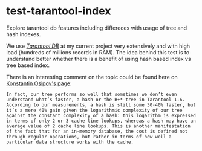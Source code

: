 # test-tarantool-index
Explore tarantool db features including differeces with usage of tree and hash indexes.

We use [*Tarantool DB*](https://www.tarantool.io/) at my current project very extensively and with high load (hundreds of millions records in RAM).
The idea behind this test is to understand better whether there is a benefit of using hash based index vs tree based index.

There is an interesting comment on the topic could be found here on [Konstantin Osipov's page](http://kostja.github.io/misc/2017/02/23/tarantool-data-structures.html):
```
In fact, our tree performs so well that sometimes we don’t even understand what’s faster, a hash or the B+*-tree in Tarantool 1.6. According to our measurements, a hash is still some 30-40% faster, but it’s a mere 40% gain given the logarithmic complexity of our tree against the constant complexity of a hash: this logarithm is expressed in terms of only 2 or 3 cache line lookups, whereas a hash may have an average value of 2 cache line lookups. This is another manifestation of the fact that for an in-memory database, the cost is defined not through regular operations, but rather in terms of how well a particular data structure works with the cache.
```
